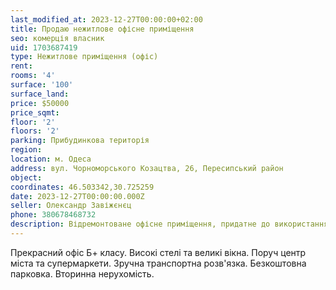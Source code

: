 ```yaml
---
last_modified_at: 2023-12-27T00:00:00+02:00
title: Продаю нежитлове офісне приміщення
seo: комерція власник
uid: 1703687419
type: Нежитлове приміщення (офіс)
rent:
rooms: '4'
surface: '100'
surface_land:
price: $50000
price_sqmt:
floor: '2'
floors: '2'
parking: Прибудинкова територія
region:
location: м. Одеса
address: вул. Чорноморського Козацтва, 26, Пересипський район
object:
coordinates: 46.503342,30.725259
date: 2023-12-27T00:00:00.000Z
seller: Олександр Завіжєнєц
phone: 380678468732
description: Відремонтоване офісне приміщення, придатне до використання
---
```


Прекрасний офіс Б+ класу. Високі стелі та великі вікна. Поруч центр міста та супермаркети. Зручна транспортна розв'язка. Безкоштовна парковка. Вторинна нерухомість.
